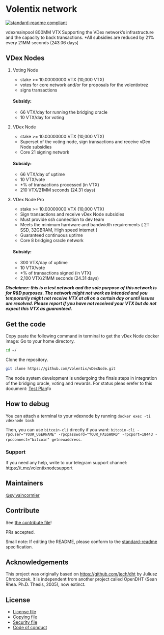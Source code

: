 # Volentix network

[![standard-readme compliant](https://img.shields.io/badge/standard--readme-OK-green.svg?style=flat-square)](https://github.com/RichardLitt/standard-readme)

vdexmainpool 800MM VTX
Supporting the VDex network’s infrastructure and the capacity to back transactions.
*All subsidies are reduced by 21% every 21MM seconds (243.06 days)

## VDex Nodes

1. Voting Node
    - stake >= 10.00000000 VTX (10,000 VTX)
    - votes for core network and/or for proposals for the volentixtrez
    - signs transactions

    #### Subsidy:
    - 66 VTX/day for running the bridging oracle
    - 10 VTX/day for voting
    

2. VDex Node

    - stake >= 10.00000000 VTX (10,000 VTX)
    - Superset of the voting node, sign transactions and receive vDex Node subsidies
    - Core 21 signing network 

    #### Subsidy:
    - 66 VTX/day of uptime
    - 10 VTX/vote
    - *% of transactions processed (in VTX)
    - 210 VTX/21MM seconds (24.31 days)
    
3. VDex Node Pro
    
    - stake >= 10.00000000 VTX (10,000 VTX)
    - Sign transactions and receive vDex Node subsidies
    - Must provide ssh connection to dev team 
    - Meets the minimum hardware and bandwidth requirements { 2T SSD, 32GBRAM, High speed internet } 
    - Guaranteed continuous uptime 
    - Core 8 bridging oracle network
    
    #### Subsidy:
     - 300 VTX/day of uptime
     - 10 VTX/vote
     - *% of transactions signed (in VTX)
     - 2,100 VTX/21MM seconds (24.31 days)


**_Disclaimer: this is a test network and the sole purpose of this network is for R&D purposes.
The network might not work as intended and you temporarily might not receive VTX at all on a certain day or until issues are resolved.
Please report if you have not received your VTX but do not expect this VTX as guaranteed._**

## Get the code

Copy paste the following command in terminal to get the vDex Node docker image:
Go to your home directory.
```bash
cd ~/
```
Clone the repository.
```bash
git clone https://github.com/Volentix/vDexNode.git
```

The node system development is undergoing the finals steps in integration of the bridging oracle, voting and rewards.
For status pleas erefer to this document:
[Test Plan](https://github.com/Volentix/vdexnode/blob/master/doc/test_plan.md)fo


## How to debug

You can attach a terminal to your vdexnode by running `docker exec -ti vdexnode bash`

Then, you can use `bitcoin-cli` directly if you want: `bitcoin-cli -rpcuser="YOUR_USERNAME" -rpcpassword="YOUR_PASSWORD" -rpcport=18443 -rpcconnect="bitcoin" getnewaddress`.


### Support

If you need any help, write to our telegram support channel: https://t.me/volentixnodesupport

## Maintainers

[@sylvaincormier](https://github.com/sylvaincormier)

## Contribute

See [the contribute file](.github/CONTRIBUTING.md)!

PRs accepted.

Small note: If editing the README, please conform to the [standard-readme](https://github.com/RichardLitt/standard-readme) specification.

## Acknowledgements

This project was originally based on https://github.com/jech/dht by Juliusz Chroboczek.
It is independent from another project called OpenDHT (Sean Rhea. Ph.D. Thesis, 2005), now extinct.

## License

- [License file](LICENSE)
- [Copying file](COPYING)
- [Security file](SECURITY.md)
- [Code of conduct](CODE_OF_CONDUCT.md)
